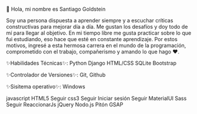 👋 Hola, mi nombre es Santiago Goldstein

Soy una persona dispuesta a aprender siempre y a escuchar críticas constructivas para mejorar día a día.
Me gustan los desafíos y doy todo de mí para llegar al objetivo. 
En mi tiempo libre me gusta practicar sobre lo que fui estudiando, eso hace que esté en constante aprendizaje.
Por estos motivos, ingresé a esta hermosa carrera en el mundo de la programación, comprometido con el trabajo, compañerismo y amando lo que hago ❤️.

✨Habilidades Técnicas✨:
Python
Django
HTML/CSS
SQLite
Bootstrap

✨Controlador de Versiones✨:
Git, Github

✨Sisitema operativo✨: 
Windows

javascript HTML5 Seguir css3 Seguir
Iniciar sesión Seguir MaterialUI Sass Seguir
ReaccionarJs jQuery Nodo.js
Pitón GSAP
<!---
Santiago-Goldstein/Santiago-Goldstein is a ✨ special ✨ repository because its `README.md` (this file) appears on your GitHub profile.
You can click the Preview link to take a look at your changes.
--->
